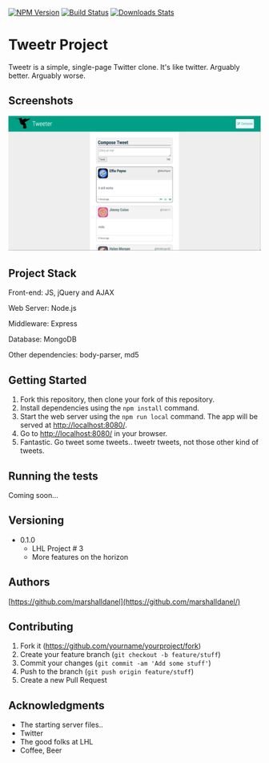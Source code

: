 [![NPM Version][npm-image]][npm-url]
[![Build Status][travis-image]][travis-url]
[![Downloads Stats][npm-downloads]][npm-url]

# Tweetr Project

Tweetr is a simple, single-page Twitter clone. It's like twitter. Arguably better. Arguably worse.

## Screenshots

![Screenshot of URLs page](https://github.com/marshalldanel/tweetr/blob/master/docs/Screen%20Shot%202017-07-14%20at%209.05.35%20AM.png?raw=true)

## Project Stack

Front-end: JS, jQuery and AJAX

Web Server: Node.js

Middleware: Express

Database: MongoDB

Other dependencies: body-parser, md5

## Getting Started

1. Fork this repository, then clone your fork of this repository.
2. Install dependencies using the `npm install` command.
3. Start the web server using the `npm run local` command. The app will be served at <http://localhost:8080/>.
4. Go to <http://localhost:8080/> in your browser.
5. Fantastic. Go tweet some tweets.. tweetr tweets, not those other kind of tweets.

## Running the tests

Coming soon...

## Versioning

* 0.1.0
    * LHL Project # 3
    * More features on the horizon

## Authors

[https://github.com/marshalldanel](https://github.com/marshalldanel/)

## Contributing

1. Fork it (<https://github.com/yourname/yourproject/fork>)
2. Create your feature branch (`git checkout -b feature/stuff`)
3. Commit your changes (`git commit -am 'Add some stuff'`)
4. Push to the branch (`git push origin feature/stuff`)
5. Create a new Pull Request

## Acknowledgments

* The starting server files..
* Twitter
* The good folks at LHL
* Coffee, Beer

<!-- Markdown link & img dfn's -->
[npm-image]: https://img.shields.io/npm/v/datadog-metrics.svg?style=flat-square
[npm-url]: https://npmjs.org/package/datadog-metrics
[npm-downloads]: https://img.shields.io/hexpm/dt/plug.svg
[travis-image]: https://img.shields.io/travis/dbader/node-datadog-metrics/master.svg?style=flat-square
[travis-url]: https://travis-ci.org/dbader/node-datadog-metrics

